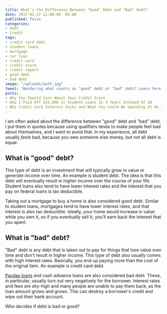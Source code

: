 ```yaml
---
title: What's the Difference Between "Good" Debt and "Bad" Debt?
date: 2017-02-27 11:00:00 -05:00
published: false
categories:
- debt
- Credit
tags:
- credit card debt
- student loans
- mortgage
- car loan
- credit card
- credit score
- credit report
- good debt
- bad debt
image: "/uploads/path.jpg"
tweet: 'Wondering what counts as "good" debt or "bad" debt? Learn here! #debt'
posts:
- Why You Should Care About Your Credit Score
- How I Paid Off $25,000 In Student Loans In 4 Years Instead Of 10
- Why Credit Card Interest Sucks and What You Could Be Spending It On Instead
---
```


I am often asked about the difference between "good" debt and "bad" debt. I put them in quotes because using qualifiers tends to make people feel bad about themselves, and I want to avoid that.  In my experience, all debt usually *feels* bad, because you owe someone else money, but not all debt is equal.

## What is "good" debt?

This type of debt is an investment that will typically grow in value or generate income over time. An example is student debt. The idea is that this debt will eventually result in higher income over the course of your life. Student loans also tend to have lower interest rates and the interest that you pay on federal loans is tax deductible. 

Taking out a mortgage to buy a home is also considered good debt. Similar to student loans, mortgages tend to have lower interest rates, and that interest is also tax deductible. Ideally, your home would increase in value while you own it, so if you eventually sell it, you'll earn back the interest that you spent.

## What is "bad" debt?

"Bad" debt is any debt that is taken out to pay for things that lose value over time and don't result in higher income. This type of debt also usually comes with high interest rates. Basically, you end up paying more than the cost of the original item. An example is credit card debt. 

[Payday loans](http://www.pewtrusts.org/en/multimedia/video/2013/payday-loans-explained) and cash advance loans are also considered bad debt. These, in particular, usually turn out very negatively for the borrower. Interest rates and fees are sky-high and many people are unable to pay them back, as the loan amount grows and grows. This can destroy a borrower's credit and wipe out their bank account.

Who decides if debt is bad or good?